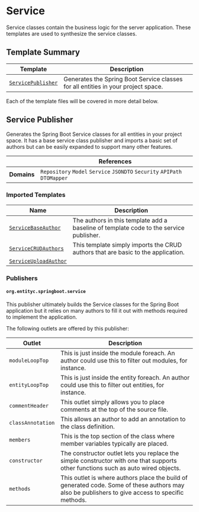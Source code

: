 [//]: # ( =====preserve===== start-Introduction ===== )
# Service

Service classes contain the business logic for the server application. These templates are used to synthesize the
service classes.

[//]: # ( =====preserve===== end-Introduction ===== )

<a name="template-summary"></a>
## Template Summary

|Template|Description|
|---|---|
| [`ServicePublisher`](#service-publisher) | Generates the Spring Boot Service classes for all entities in your project space. |

Each of the template files will be covered in more detail below.

<a name="service-publisher"></a>
## Service Publisher

Generates the Spring Boot Service classes for all entities in your project space. It has a base service class publisher and imports a basic set of authors but can be easily expanded to support many other features.

| |References|
|---|---|
| **Domains** |`Repository` `Model` `Service` `JSONDTO` `Security` `APIPath` `DTOMapper` |

### Imported Templates

| Name | Description |
|---|---|
| [`ServiceBaseAuthor`](authors) | The authors in this template add a baseline of template code to the service publisher. |
| [`ServiceCRUDAuthors`](authors) | This template simply imports the CRUD authors that are basic to the application. |
| [`ServiceUploadAuthor`](authors) |  |

### Publishers

#### `org.entityc.springboot.service`

This publisher ultimately builds the Service classes for the Spring Boot application but it relies on many authors to fill it out with methods required to implement the application.

The following outlets are offered by this publisher:

| Outlet | Description |
|---|---|
| `moduleLoopTop` | This is just inside the module foreach. An author could use this to filter out modules, for instance.|
| `entityLoopTop` | This is just inside the entity foreach. An author could use this to filter out entities, for instance.|
| `commentHeader` | This outlet simply allows you to place comments at the top of the source file.|
| `classAnnotation` | This allows an author to add an annotation to the class definition.|
| `members` | This is the top section of the class where member variables typically are placed.|
| `constructor` | The constructor outlet lets you replace the simple constructor with one that supports other functions such as auto wired objects.|
| `methods` | This outlet is where authors place the build of generated code. Some of these authors may also be publishers to give access to specific methods.|


